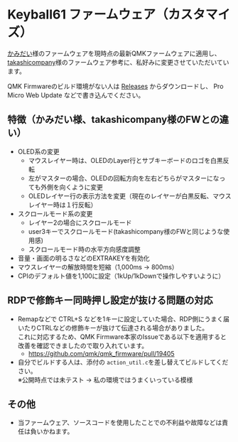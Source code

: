 # Keyball61 ファームウェア（カスタマイズ）

[かみだい](https://twitter.com/d_kamiichi)様のファームウェアを現時点の最新QMKファームウェアに適用し、
[takashicompany](https://zenn.dev/takashicompany/articles/69b87160cda4b9)様のファームウェア参考に、私好みに変更させていただいています。

QMK Firmwareのビルド環境がない人は [Releases](https://github.com/mid417/keybball/releases)  からダウンロードし、
Pro Micro Web Update などで書き込んでください。

## 特徴（かみだい様、takashicompany様のFWとの違い）

- OLED系の変更
    - マウスレイヤー時は、OLEDのLayer行とサブキーボードのロゴを白黒反転
    - 左がマスターの場合、OLEDの回転方向を左右どちらがマスターになっても外側を向くように変更
    - OLEDレイヤー行の表示方法を変更（現在のレイヤーが白黒反転、マウスレイヤー時は１行反転）
- スクロールモード系の変更
    - レイヤー2の場合にスクロールモード
    - user3キーでスクロールモード(takashicompany様のFWと同じような使用感)
    - スクロールモード時の水平方向感度調整
- 音量・画面の明るさなどのEXTRAKEYを有効化
- マウスレイヤーの解放時間を短縮（1,000ms → 800ms）
- CPIのデフォルト値を1,100に設定（1kUp/1kDownで操作しやすいように） 

## RDPで修飾キー同時押し設定が抜ける問題の対応

- Remapなどで CTRL+S などを1キーに設定していた場合、RDP側にうまく届いたりCTRLなどの修飾キーが抜けて伝達される場合がありました。  
  これに対応するため、QMK Firmware本家のIssueである以下を適用すると改善を確認できましたので取り入れています。
    - <https://github.com/qmk/qmk_firmware/pull/19405>
- 自分でビルドする人は、添付の `action_util.c`を差し替えてビルドしてください。  
※公開時点では未テスト → 私の環境ではうまくいっている模様

## その他

- 当ファームウェア、ソースコードを使用したことでの不利益や故障などは責任は負いかねます。
